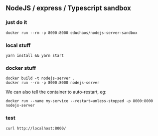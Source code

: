 ## NodeJS / express / Typescript sandbox

### just do it

```
docker run --rm -p 8000:8000 educhaos/nodejs-server-sandbox
```

### local stuff

```
yarn install && yarn start
```

### docker stuff

```
docker build -t nodejs-server .
docker run --rm -p 8000:8000 nodejs-server
```

We can also tell the container to auto-restart, eg:

```
docker run --name my-service --restart=unless-stopped -p 8000:8000 nodejs-server
```

### test

```
curl http://localhost:8000/
```